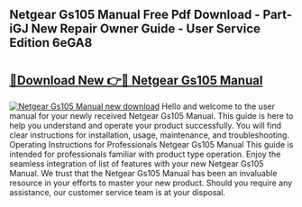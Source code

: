 ## Netgear Gs105 Manual Free Pdf Download - Part-iGJ New Repair Owner Guide - User Service Edition 6eGA8

# <h2><a href="http://bc1169.oget.top/?id=Netgear+Gs105+Manual">🔗Download New 👉🔴 Netgear Gs105 Manual</a></h2>

[![Netgear Gs105 Manual new download](https://i.imgur.com/5g1atiW.png)](http://bc1169.oget.top/?id=Netgear+Gs105+Manual)
Hello and welcome to the user manual for your newly received Netgear Gs105 Manual. This guide is here to help you understand and operate your product successfully. You will find clear instructions for installation, usage, maintenance, and troubleshooting. Operating Instructions for Professionals Netgear Gs105 Manual This guide is intended for professionals familiar with product type operation. Enjoy the seamless integration of list of features with your new Netgear Gs105 Manual. We trust that the Netgear Gs105 Manual has been an invaluable resource in your efforts to master your new product. Should you require any assistance, our customer service team is at your disposal.
